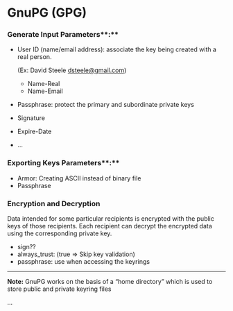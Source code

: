 # GnuPG (GPG)

### Generate Input Parameters**:**

- User ID (name/email address): associate the key being created with a real person.

    (Ex: David Steele [dsteele@gmail.com](mailto:dsteele@gmail.com))

    - Name-Real
    - Name-Email
- Passphrase: protect the primary and subordinate private keys
- Signature
- Expire-Date
- ...

### Exporting Keys Parameters**:**

- Armor: Creating ASCII instead of binary file
- Passphrase

### Encryption and Decryption

Data intended for some particular recipients is encrypted with the public keys of those recipients. Each recipient can decrypt the encrypted data using the corresponding private key.

- sign??
- always_trust: (true ⇒ Skip key validation)
- passphrase: use when accessing the keyrings

---

**Note:** GnuPG works on the basis of a “home directory” which is used to store public and private keyring files

...
